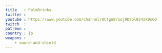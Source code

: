 ```yaml
---
title   : PalmBrinks
twitter : 
youtube : https://www.youtube.com/channel/UCtgu0r1oj9Dzpl8s4zk9sGQ
twitch  : 
patreon : 
country : jp
weapons :
    - sword-and-shield
---
```


